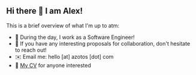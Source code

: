 ## Hi there 👋 I am Alex!
This is a brief overview of what I'm up to atm:

- 💼 During the day, I work as a Software Engineer!
- 🤝 If you have any interesting proposals for collaboration, don't hesitate to reach out!
- ✉️ Email me: hello [at] azotos [dot] com
- 📄 [My CV](https://azotos.com/cv) for anyone interested
